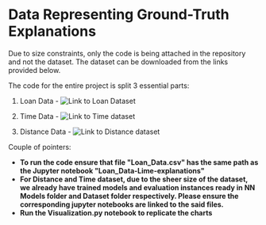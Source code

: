 # Data Representing Ground-Truth Explanations

Due to size constraints, only the code  is being attached in the repository and not the dataset. The dataset can be downloaded from the links provided below.

The code for the entire project is split 3 essential parts:

1) Loan Data - ![Link to Loan Dataset](https://drive.google.com/drive/folders/1_7hbPb8FQ488faesZVQDpWo9mxJrG5h4?usp=sharing)
 
2) Time Data - ![Link to Time dataset](https://drive.google.com/drive/folders/1_7hbPb8FQ488faesZVQDpWo9mxJrG5h4?usp=sharing)

3) Distance Data - ![Link to Distance dataset](https://drive.google.com/drive/folders/1CUPRlrwuGYfecG1TToUX8AdHq-YjaYIe?usp=sharing)


Couple of pointers:
- **To run the code ensure that file "Loan_Data.csv" has the same path as the Jupyter notebook "Loan_Data-Lime-explanations"**
- **For Distance and Time dataset, due to the sheer size of the dataset, we already have trained models and evaluation instances ready in NN Models folder and Dataset folder respectively. Please ensure the corresponding jupyter notebooks are linked to the said files.**  
- **Run the Visualization.py notebook to replicate the charts** 
